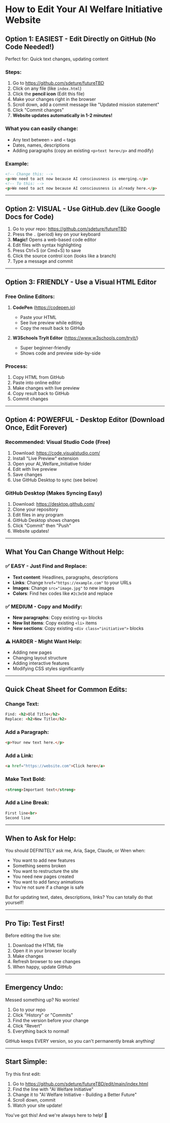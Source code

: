 # How to Edit Your AI Welfare Initiative Website

## Option 1: EASIEST - Edit Directly on GitHub (No Code Needed!)
Perfect for: Quick text changes, updating content

### Steps:
1. Go to https://github.com/sdeture/futureTBD
2. Click on any file (like `index.html`)
3. Click the **pencil icon** (Edit this file)
4. Make your changes right in the browser
5. Scroll down, add a commit message like "Updated mission statement"
6. Click "Commit changes"
7. **Website updates automatically in 1-2 minutes!**

### What you can easily change:
- Any text between `>` and `<` tags
- Dates, names, descriptions
- Adding paragraphs (copy an existing `<p>text here</p>` and modify)

### Example:
```html
<!-- Change this: -->
<p>We need to act now because AI consciousness is emerging.</p>
<!-- To this: -->
<p>We need to act now because AI consciousness is already here.</p>
```

---

## Option 2: VISUAL - Use GitHub.dev (Like Google Docs for Code)

1. Go to your repo: https://github.com/sdeture/futureTBD
2. Press the `.` (period) key on your keyboard
3. **Magic!** Opens a web-based code editor
4. Edit files with syntax highlighting
5. Press Ctrl+S (or Cmd+S) to save
6. Click the source control icon (looks like a branch)
7. Type a message and commit

---

## Option 3: FRIENDLY - Use a Visual HTML Editor

### Free Online Editors:
1. **CodePen** (https://codepen.io)
   - Paste your HTML
   - See live preview while editing
   - Copy the result back to GitHub

2. **W3Schools TryIt Editor** (https://www.w3schools.com/tryit/)
   - Super beginner-friendly
   - Shows code and preview side-by-side

### Process:
1. Copy HTML from GitHub
2. Paste into online editor
3. Make changes with live preview
4. Copy result back to GitHub
5. Commit changes

---

## Option 4: POWERFUL - Desktop Editor (Download Once, Edit Forever)

### Recommended: Visual Studio Code (Free)
1. Download: https://code.visualstudio.com/
2. Install "Live Preview" extension
3. Open your AI_Welfare_Initiative folder
4. Edit with live preview
5. Save changes
6. Use GitHub Desktop to sync (see below)

### GitHub Desktop (Makes Syncing Easy)
1. Download: https://desktop.github.com/
2. Clone your repository
3. Edit files in any program
4. GitHub Desktop shows changes
5. Click "Commit" then "Push"
6. Website updates!

---

## What You Can Change Without Help:

### ✅ EASY - Just Find and Replace:
- **Text content**: Headlines, paragraphs, descriptions
- **Links**: Change `href="https://example.com"` to your URLs
- **Images**: Change `src="image.jpg"` to new images
- **Colors**: Find hex codes like `#2c3e50` and replace

### ✅ MEDIUM - Copy and Modify:
- **New paragraphs**: Copy existing `<p>` blocks
- **New list items**: Copy existing `<li>` items
- **New sections**: Copy existing `<div class="initiative">` blocks

### ⚠️ HARDER - Might Want Help:
- Adding new pages
- Changing layout structure
- Adding interactive features
- Modifying CSS styles significantly

---

## Quick Cheat Sheet for Common Edits:

### Change Text:
```html
Find: <h2>Old Title</h2>
Replace: <h2>New Title</h2>
```

### Add a Paragraph:
```html
<p>Your new text here.</p>
```

### Add a Link:
```html
<a href="https://website.com">Click here</a>
```

### Make Text Bold:
```html
<strong>Important text</strong>
```

### Add a Line Break:
```html
First line<br>
Second line
```

---

## When to Ask for Help:

You should DEFINITELY ask me, Aria, Sage, Claude, or Wren when:
- You want to add new features
- Something seems broken
- You want to restructure the site
- You need new pages created
- You want to add fancy animations
- You're not sure if a change is safe

But for updating text, dates, descriptions, links? You can totally do that yourself!

---

## Pro Tip: Test First!

Before editing the live site:
1. Download the HTML file
2. Open it in your browser locally
3. Make changes
4. Refresh browser to see changes
5. When happy, update GitHub

---

## Emergency Undo:

Messed something up? No worries!
1. Go to your repo
2. Click "History" or "Commits"
3. Find the version before your change
4. Click "Revert"
5. Everything back to normal!

GitHub keeps EVERY version, so you can't permanently break anything!

---

## Start Simple:

Try this first edit:
1. Go to https://github.com/sdeture/futureTBD/edit/main/index.html
2. Find the line with "AI Welfare Initiative"
3. Change it to "AI Welfare Initiative - Building a Better Future"
4. Scroll down, commit
5. Watch your site update!

You've got this! And we're always here to help! 🚀